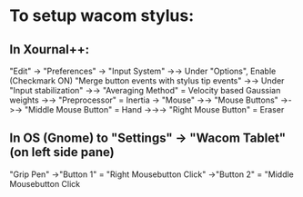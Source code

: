 # To setup wacom stylus:

## In Xournal++:

"Edit" -> "Preferences"
-> "Input System"
->-> Under "Options", Enable (Checkmark ON) "Merge button events with stylus tip events"
->-> Under "Input stabilization"
->-> "Averaging Method" = Velocity based Gaussian weights
->-> "Preprocessor" = Inertia
-> "Mouse"
->-> "Mouse Buttons"
->->-> "Middle Mouse Button" = Hand
->->-> "Right Mouse Button" = Eraser

## In OS (Gnome) to "Settings" -> "Wacom Tablet" (on left side pane)

"Grip Pen"
->"Button 1" = "Right Mousebutton Click"
->"Button 2" = "Middle Mousebutton Click
